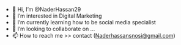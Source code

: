 - 👋 Hi, I’m @NaderHassan29
- 👀 I’m interested in Digital Marketing
- 🌱 I’m currently learning how to be social media specialist
- 💞️ I’m looking to collaborate on ...
- 📫 How to reach me >> contact (Naderhassansnosi@gmail.com)
